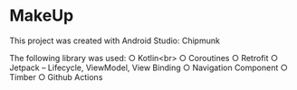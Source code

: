 # MakeUp

This project was created with Android Studio: Chipmunk

The following library was used:
○ Kotlin<br\>
○ Coroutines
○ Retrofit
○ Jetpack – Lifecycle, ViewModel, View Binding
○ Navigation Component
○ Timber
○ Github Actions
